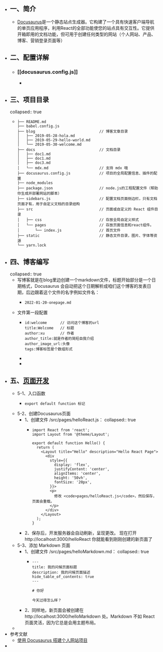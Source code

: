 - ## 一、简介
	- [Docusaurus](https://www.docusaurus.cn/docs/installation)是一个静态站点生成器。它构建了一个具有快速客户端导航的单页应用程序，利用React的全部功能使您的站点具有交互性。它提供开箱即用的文档功能，但可用于创建任何类型的网站（个人网站、产品、博客、营销登录页面等）
- ## 二、配置详解
	- ### [[docusaurus.config.js]]
		-
- ## 三、项目目录
  collapsed:: true
	- ```
	  ├── README.md
	  ├── babel.config.js
	  ├── blog                             // 博客文章目录
	  │   ├── 2019-05-28-hola.md
	  │   ├── 2019-05-29-hello-world.md
	  │   └── 2019-05-30-welcome.md
	  ├── docs                             // 文档目录
	  │   ├── doc1.md
	  │   ├── doc1.md
	  │   ├── doc3.md
	  │   └── mdx.md                       // 支持 mdx 哦
	  ├── docusaurus.config.js             // 项目的全局配置信息、插件的配置
	  ├── node_modules
	  ├── package.json                     // node.js的工程配置文件（帮助你生成并部署网站的脚本）
	  ├── sidebars.js                      // 配置文档页面侧边栏，只有文档页面才有，用于自定义文档的目录结构
	  ├── src                              // 页面或自定义的 React 组件目录
	  │   ├── css                          // 存放全局自定义样式
	  │   └── pages                        // 存放页面信息和react组件。  
	  │       └── index.js                 // 首页文件
	  ├── static                           // 静态文件目录，图片、字体等资源
	  └── yarn.lock
	  
	  ```
- ## 四、博客编写
  collapsed:: true
	- 写博客就是在blog里边创建一个markdown文件，标题开始部分是一个日期格式，Docusaurus 会自动把这个日期解析成咱们这个博客的发表日期，后边跟着这个文件的名字例如文件名：
		- ```
		  2022-01-20-onepage.md
		  ```
	- 文件第一段配置
		- ```
		  id:welcome      // 访问这个博客的url
		  title:Welcome   // 标题
		  author:xu       // 作者
		  author_title:就是作者的简短自我介绍
		  author_image_url:头像
		  tags:博客标签是个数组形式
		  ```
		-
		-
- ## 五、[页面开发](https://docusaurus.io/zh-CN/docs/creating-pages)
	- 5-1、入口函数
		- ```
		  export default function 标记
		  ```
	- 5-2、创建Docusaurus页面
		- 1、创建文件 /src/pages/helloReact.js：
		  collapsed:: true
			- ```
			  import React from 'react';
			  import Layout from '@theme/Layout';
			  
			  export default function Hello() {
			    return (
			      <Layout title="Hello" description="Hello React Page">
			        <div
			          style={{
			            display: 'flex',
			            justifyContent: 'center',
			            alignItems: 'center',
			            height: '50vh',
			            fontSize: '20px',
			          }}>
			          <p>
			            修改 <code>pages/helloReact.js</code>，然后保存，页面会重载。
			          </p>
			        </div>
			      </Layout>
			    );
			  }
			  ```
		- 2、保存后，开发服务器会自动刷新，呈现更改。 现在打开 http://localhost:3000/helloReact  你就能看到刚刚创建的新页面了
	- 5-3、添加 Markdown 页面
		- 1、创建文件 /src/pages/helloMarkdown.md：
		  collapsed:: true
			- ```
			  ---
			  title: 我的问候页面标题
			  description: 我的问候页面描述
			  hide_table_of_contents: true
			  ---
			  
			  # 你好
			  
			  今天过得怎么样？
			  ```
		- 2、同样地，新页面会被创建在 http://localhost:3000/helloMarkdown 处。Markdown 不如 React 页面灵活，因为它总是会用主题布局。
	-
- 参考文献
	- [使用 Docusaurus 搭建个人网站项目](https://blog.csdn.net/weixin_47872288/article/details/124887877)
-